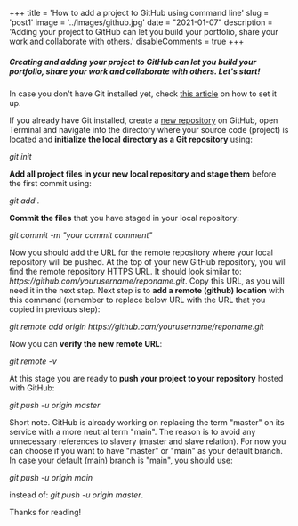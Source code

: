 +++
title = 'How to add a project to GitHub using command line'
slug = 'post1'
image = '../images/github.jpg'
date = "2021-01-07"
description = 'Adding your project to GitHub can let you build your portfolio, share your work and collaborate with others.'
disableComments = true
+++

##### Creating and adding your project to GitHub can let you build your portfolio, share your work and collaborate with others. Let's start!

In case you don't have Git installed yet, check [this article](https://docs.github.com/en/free-pro-team@latest/github/getting-started-with-github/set-up-git) on how to set it up. 

If you already have Git installed, create a [new repository](https://docs.github.com/en/free-pro-team@latest/github/creating-cloning-and-archiving-repositories/creating-a-new-repository) on GitHub, open Terminal and navigate into the directory where your source code (project) is located and **initialize the local directory as a Git repository** using:

_git init_

**Add all project files in your new local repository and stage them** before the first commit using:

_git add ._

**Commit the files** that you have staged in your local repository:

_git commit -m "*your commit comment*"_

 Now you should add the URL for the remote repository where your local repository will be pushed. At the top of your new GitHub repository, you will find the remote repository HTTPS URL. It should look similar to: *ht<span>tps://</span>github.com/yourusername/reponame.git*. Copy this URL, as you will need it in the next step. Next step is to **add a remote (github) location** with this command (remember to replace below URL with the URL that you copied in previous step):

_git remote add origin ht<span>tps://</span>github.com/yourusername/reponame.git_

Now you can **verify the new remote URL**:

_git remote -v_

At this stage you are ready to **push your project to your repository** hosted with GitHub:

_git push -u origin master_

Short note. GitHub is already working on replacing the term "master" on its service with a more neutral term "main". The reason is to avoid any unnecessary references to slavery (master and slave relation). For now you can choose if you want to have "master" or "main" as your default branch. In case your default (main) branch is "main", you should use:

_git push -u origin main_

instead of: _git push -u origin master_.

Thanks for reading!


